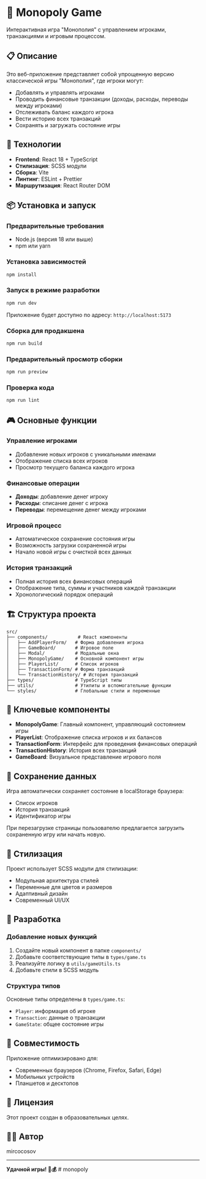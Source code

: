 # 🎲 Monopoly Game

Интерактивная игра "Монополия" с управлением игроками, транзакциями и игровым процессом.

## 📋 Описание

Это веб-приложение представляет собой упрощенную версию классической игры "Монополия", где игроки могут:
- Добавлять и управлять игроками
- Проводить финансовые транзакции (доходы, расходы, переводы между игроками)
- Отслеживать баланс каждого игрока
- Вести историю всех транзакций
- Сохранять и загружать состояние игры

## 🚀 Технологии

- **Frontend**: React 18 + TypeScript
- **Стилизация**: SCSS модули
- **Сборка**: Vite
- **Линтинг**: ESLint + Prettier
- **Маршрутизация**: React Router DOM

## 📦 Установка и запуск

### Предварительные требования
- Node.js (версия 18 или выше)
- npm или yarn

### Установка зависимостей
```bash
npm install
```

### Запуск в режиме разработки
```bash
npm run dev
```

Приложение будет доступно по адресу: `http://localhost:5173`

### Сборка для продакшена
```bash
npm run build
```

### Предварительный просмотр сборки
```bash
npm run preview
```

### Проверка кода
```bash
npm run lint
```

## 🎮 Основные функции

### Управление игроками
- Добавление новых игроков с уникальными именами
- Отображение списка всех игроков
- Просмотр текущего баланса каждого игрока

### Финансовые операции
- **Доходы**: добавление денег игроку
- **Расходы**: списание денег с игрока
- **Переводы**: перемещение денег между игроками

### Игровой процесс
- Автоматическое сохранение состояния игры
- Возможность загрузки сохраненной игры
- Начало новой игры с очисткой всех данных

### История транзакций
- Полная история всех финансовых операций
- Отображение типа, суммы и участников каждой транзакции
- Хронологический порядок операций

## 🏗️ Структура проекта

```
src/
├── components/           # React компоненты
│   ├── AddPlayerForm/   # Форма добавления игрока
│   ├── GameBoard/       # Игровое поле
│   ├── Modal/           # Модальные окна
│   ├── MonopolyGame/    # Основной компонент игры
│   ├── PlayerList/      # Список игроков
│   ├── TransactionForm/ # Форма транзакций
│   └── TransactionHistory/ # История транзакций
├── types/               # TypeScript типы
├── utils/               # Утилиты и вспомогательные функции
└── styles/              # Глобальные стили и переменные
```

## 🎯 Ключевые компоненты

- **MonopolyGame**: Главный компонент, управляющий состоянием игры
- **PlayerList**: Отображение списка игроков и их балансов
- **TransactionForm**: Интерфейс для проведения финансовых операций
- **TransactionHistory**: История всех транзакций
- **GameBoard**: Визуальное представление игрового поля

## 💾 Сохранение данных

Игра автоматически сохраняет состояние в localStorage браузера:
- Список игроков
- История транзакций
- Идентификатор игры

При перезагрузке страницы пользователю предлагается загрузить сохраненную игру или начать новую.

## 🎨 Стилизация

Проект использует SCSS модули для стилизации:
- Модульная архитектура стилей
- Переменные для цветов и размеров
- Адаптивный дизайн
- Современный UI/UX

## 🔧 Разработка

### Добавление новых функций
1. Создайте новый компонент в папке `components/`
2. Добавьте соответствующие типы в `types/game.ts`
3. Реализуйте логику в `utils/gameUtils.ts`
4. Добавьте стили в SCSS модуль

### Структура типов
Основные типы определены в `types/game.ts`:
- `Player`: информация об игроке
- `Transaction`: данные о транзакции
- `GameState`: общее состояние игры

## 📱 Совместимость

Приложение оптимизировано для:
- Современных браузеров (Chrome, Firefox, Safari, Edge)
- Мобильных устройств
- Планшетов и десктопов

## 📄 Лицензия

Этот проект создан в образовательных целях.

## 👨‍💻 Автор

mircocosov

---

**Удачной игры! 🎲💰**
#   m o n o p o l y  
 